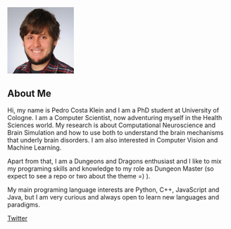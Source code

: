 <img src="./src/imgs/id.jpg" alt="It's a pic of me, Pedro" width=30%, height=30%>

## About Me

Hi, my name is Pedro Costa Klein and I am a PhD student at University of Cologne. I am a Computer Scientist, now adventuring myself in the Health Sciences world. My research is about Computational Neuroscience and Brain Simulation and how to use both to understand the brain mechanisms that underly brain disorders. I am also interested in Computer Vision and Machine Learning.

Apart from that, I am a Dungeons and Dragons enthusiast and I like to mix my programing skills and knowledge to my role as Dungeon Master (so expect to see a repo or two about the theme =) ).

My main programing language interests are Python, C++, JavaScript and Java, but I am very curious and always open to learn new languages and paradigms.

[Twitter](https://twitter.com/pedrocostaklein)

